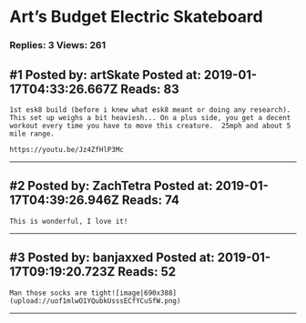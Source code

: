 # Art’s Budget Electric Skateboard

### Replies: 3 Views: 261

## \#1 Posted by: artSkate Posted at: 2019-01-17T04:33:26.667Z Reads: 83

```
1st esk8 build (before i knew what esk8 meant or doing any research).  This set up weighs a bit heaviesh... On a plus side, you get a decent workout every time you have to move this creature.  25mph and about 5 mile range.

https://youtu.be/Jz4ZfHlP3Mc
```

---
## \#2 Posted by: ZachTetra Posted at: 2019-01-17T04:39:26.946Z Reads: 74

```
This is wonderful, I love it!
```

---
## \#3 Posted by: banjaxxed Posted at: 2019-01-17T09:19:20.723Z Reads: 52

```
Man those socks are tight![image|690x388](upload://uof1mlwO1YQubkUsssECfYCuSfW.png)
```

---
